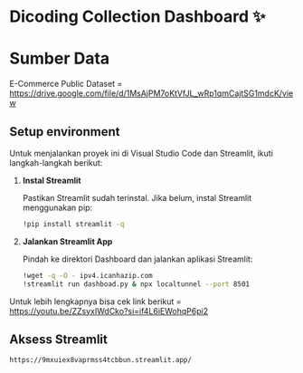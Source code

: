 # Dicoding Collection Dashboard ✨

# Sumber Data
E-Commerce Public Dataset = https://drive.google.com/file/d/1MsAjPM7oKtVfJL_wRp1qmCajtSG1mdcK/view

## Setup environment
Untuk menjalankan proyek ini di Visual Studio Code dan Streamlit, ikuti langkah-langkah berikut:

1. **Instal Streamlit**
   
   Pastikan Streamlit sudah terinstal. Jika belum, instal Streamlit menggunakan pip:
   ```bash
   !pip install streamlit -q
   ```
2. **Jalankan Streamlit App**
   
   Pindah ke direktori Dashboard dan jalankan aplikasi Streamlit:
   ```bash
   !wget -q -O - ipv4.icanhazip.com
   !streamlit run dashboad.py & npx localtunnel --port 8501

Untuk lebih lengkapnya bisa cek link berikut = https://youtu.be/ZZsyxIWdCko?si=if4L6iEWohqP6pi2
## Aksess Streamlit
```
https://9mxuiex8vaprmss4tcbbun.streamlit.app/
```
